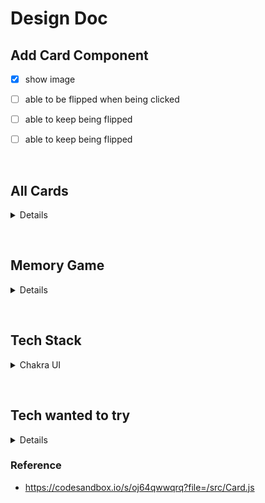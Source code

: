 # Design Doc

## Add Card Component
- [x] show image
- [ ] able to be flipped when being clicked
- [ ] able to keep being flipped
- [ ] able to keep being flipped


&nbsp;

## All Cards
<details>

  - [ ] when 2 cards matched, 1st clicked card will keep flipped until 2nd card flipped back
  - [ ] when 2 cards matched, keep both cards flipped
  - [ ] when 2 cards matched, make a quote / laugh of that character
</details>


&nbsp;

## Memory Game
<details>
  
  - [ ] record the time spent to match all the cards
  - [ ] when matching all the cards, give some cheering animation
</details>


&nbsp;

## Tech Stack
<details>
  <summary>Chakra UI</summary>

  ### Reason to use
  1. I don't want to type every CSS for component, it's boring.
  2. I think the name "Chakra" is super cool, and I'm also a big fan of Naruto XD
</details>


&nbsp;

## Tech wanted to try
<details>

  - [ ] JWT / SSO
  - [ ] monorepo / microservice
  - [ ] CI CD (Github Action)
  - [ ] Clean Code / Design Patterns
  - [ ] React 18
  - [ ] Auto audio play
  - [ ] Chakra UI
</details>


### Reference

- https://codesandbox.io/s/oj64qwwqrq?file=/src/Card.js